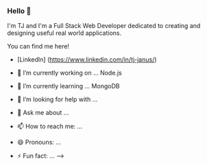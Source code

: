 ### Hello 👋

I'm TJ and I'm a Full Stack Web Developer dedicated to creating and designing useful real world applications.

You can find me here!

- [LinkedIn] (https://www.linkedin.com/in/tj-janus/)




- 🔭 I’m currently working on ... Node.js
- 🌱 I’m currently learning ... MongoDB
- 🤔 I’m looking for help with ...
- 💬 Ask me about ...
- 📫 How to reach me: ...
- 😄 Pronouns: ...
- ⚡ Fun fact: ...
-->
